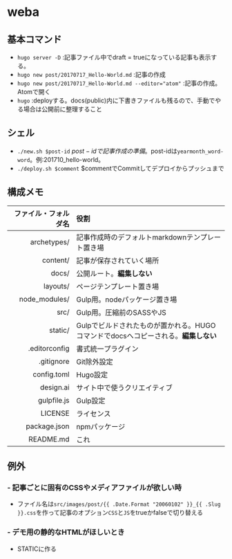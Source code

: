 # weba

## 基本コマンド
- `hugo server -D` :記事ファイル中でdraft = trueになっている記事も表示する。  
- `hugo new post/20170717_Hello-World.md` :記事の作成  
- `hugo new post/20170717_Hello-World.md --editor="atom"` :記事の作成。Atomで開く
- `hugo` :deployする。docs(public)内に下書きファイルも残るので、手動でやる場合は公開前に整理すること

## シェル
- `./new.sh $post-id` $post-idで記事作成の準備。$post-idは`yearmonth_word-word`。例:201710_hello-world。
- `./deploy.sh $comment` $commentでCommitしてデプロイからプッシュまで


## 構成メモ
ファイル・フォルダ名 | 役割
--:|:--
archetypes/ | 記事作成時のデフォルトmarkdownテンプレート置き場
content/ | 記事が保存されていく場所
docs/ | 公開ルート。**編集しない**
layouts/ | ページテンプレート置き場
node_modules/ | Gulp用。nodeパッケージ置き場
src/ | Gulp用。圧縮前のSASSやJS
static/ | Gulpでビルドされたものが置かれる。HUGOコマンドでdocsへコピーされる。**編集しない**
.editorconfig | 書式統一プラグイン
.gitignore | Git除外設定
config.toml | Hugo設定
design.ai | サイト中で使うクリエイティブ
gulpfile.js | Gulp設定
LICENSE | ライセンス
package.json | npmパッケージ
README.md | これ

## 例外

### - 記事ごとに固有のCSSやメディアファイルが欲しい時
- ファイル名は`src/images/post/{{ .Date.Format "20060102" }}_{{ .Slug }}.css`を作って記事のオプション`CSS`と`JS`をtrueかfalseで切り替える

### - デモ用の静的なHTMLがほしいとき
- STATICに作る
